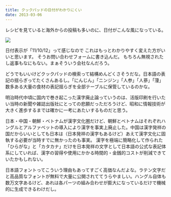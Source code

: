 ```yaml
---
title: クックパッドの日付がわかりにくい
date: 2013-03-06
---
```



レシピを見ていると海外からの投稿も多いのに、日付がこんな風になっている。

![](https://farm9.staticflickr.com/8892/17364822946_221d0ac24f_b.jpg)

日付表示が「11/10/12」って感じなので
これはもっとわかりやすく変えた方がいいと思います。
そうお問い合わせフォームに書き込んだ。
もちろん無視されたし返事もなにもない。まぁそういう会社なんだろう。

どうでもいいけどクックパッドの検索って結構めんどくさそうだな。日本語の表記の揺らぎってたくさんあるし。「にんじん」「ニンジン」「人参」「人蔘」「薓」
数多ある大量の食材の表記揺らぎを全部テーブルに保管しているのかな。

明治時代中頃に国内で巻き起こった漢字廃止論っていうのは、活版印刷を行いたい当時の新聞や雑誌出版社にとっての悲願だっただろうけど、昭和に情報技術が大きく進歩するまでは確かに一考にあたいするものだと思う。

日本・中国・朝鮮・ベトナムが漢字文化圏だけど、朝鮮とベトナムはそれぞれハングルとアルファベットの導入により漢字を事実上廃止した。中国は漢字発祥の国だからいいとしても日本は（日本発祥の漢字もあるけど）あえて漢字文化に固執する必要が当時すでに無かったのも事実。
漢字を極端に簡略化して作られた「ひらがな」と「カタカナ」だけを日本発祥の文字として日本語の公式な表記体系にしていれば、漢字の習得や使用にかかる時間的・金銭的コストが削減できていたかもしれない。

日本語フォントってこういう理由もあってすごく高価なんだよな。ラテン文字だと高品質なフォントが無料で大量に公開されててうらやましい。ハングル自体も数万文字あるけど、あれは各パーツの組み合わせが膨大になっているだけで機械的に生成できるわけだし。
